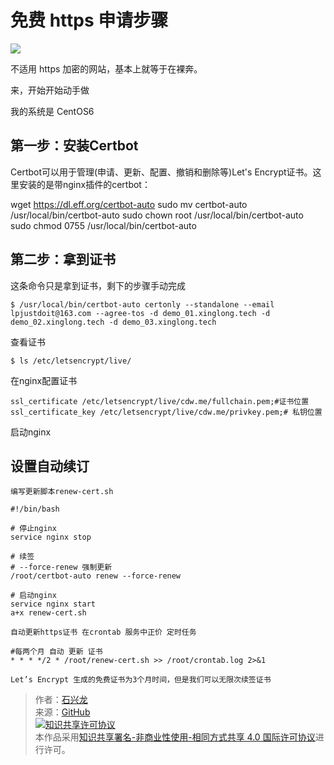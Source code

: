 # 免费 https 申请步骤
![](https://xinglong.tech/access/003/demo_03_01.jpeg)

不适用 https 加密的网站，基本上就等于在裸奔。

来，开始开始动手做

我的系统是 CentOS6

## 第一步：安装Certbot
Certbot可以用于管理(申请、更新、配置、撤销和删除等)Let's Encrypt证书。这里安装的是带nginx插件的certbot：

wget https://dl.eff.org/certbot-auto
sudo mv certbot-auto /usr/local/bin/certbot-auto
sudo chown root /usr/local/bin/certbot-auto
sudo chmod 0755 /usr/local/bin/certbot-auto

## 第二步：拿到证书
这条命令只是拿到证书，剩下的步骤手动完成

    $ /usr/local/bin/certbot-auto certonly --standalone --email lpjustdoit@163.com --agree-tos -d demo_01.xinglong.tech -d demo_02.xinglong.tech -d demo_03.xinglong.tech

查看证书

    $ ls /etc/letsencrypt/live/

在nginx配置证书

    ssl_certificate /etc/letsencrypt/live/cdw.me/fullchain.pem;#证书位置
    ssl_certificate_key /etc/letsencrypt/live/cdw.me/privkey.pem;# 私钥位置

启动nginx

## 设置自动续订

```
编写更新脚本renew-cert.sh

#!/bin/bash

# 停止nginx
service nginx stop

# 续签
# --force-renew 强制更新
/root/certbot-auto renew --force-renew

# 启动nginx
service nginx start
a+x renew-cert.sh

自动更新https证书 在crontab 服务中正价 定时任务

#每两个月 自动 更新 证书
* * * */2 * /root/renew-cert.sh >> /root/crontab.log 2>&1

Let’s Encrypt 生成的免费证书为3个月时间，但是我们可以无限次续签证书
```

> 作者：[石兴龙](https://xinglong.tech/)<br/>
> 来源：[GitHub](https://github.com/shixinglong007/shixinglong007.github.io)<br/>
>  <a rel="license" href="http://creativecommons.org/licenses/by-nc-sa/4.0/"><img alt="知识共享许可协议" style="border-width:0" src="https://i.creativecommons.org/l/by-nc-sa/4.0/88x31.png" /></a><br/>
>  本作品采用<a rel="license" href="http://creativecommons.org/licenses/by-nc-sa/4.0/">知识共享署名-非商业性使用-相同方式共享 4.0 国际许可协议</a>进行许可。